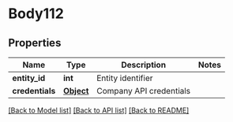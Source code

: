 # Body112

## Properties
Name | Type | Description | Notes
------------ | ------------- | ------------- | -------------
**entity_id** | **int** | Entity identifier | 
**credentials** | [**Object**](Object.md) | Company API credentials | 

[[Back to Model list]](../README.md#documentation-for-models) [[Back to API list]](../README.md#documentation-for-api-endpoints) [[Back to README]](../README.md)

